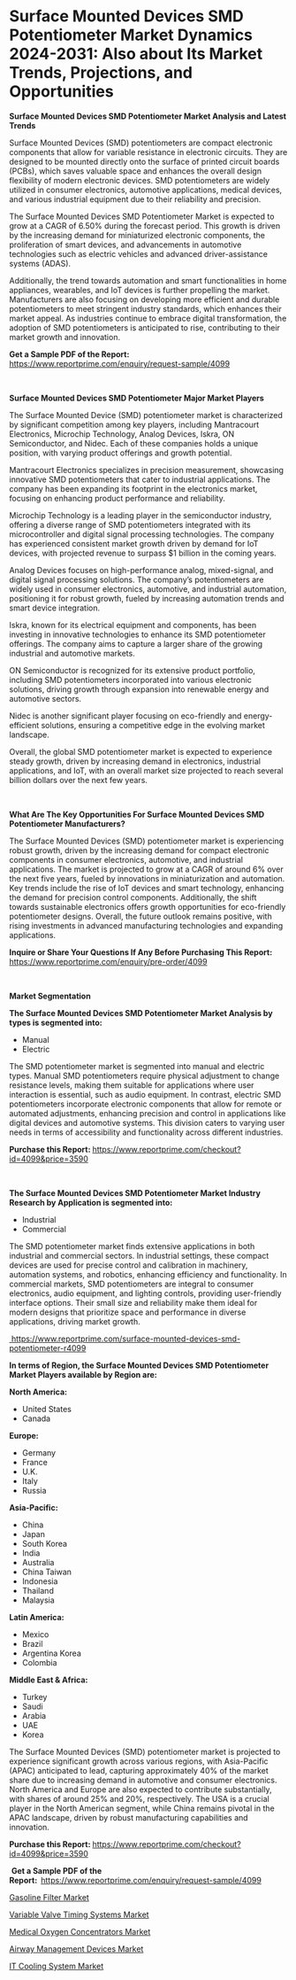 <p><h1>Surface Mounted Devices SMD Potentiometer Market Dynamics 2024-2031: Also about Its Market Trends, Projections, and Opportunities</h1></p><p><strong>Surface Mounted Devices SMD Potentiometer Market Analysis and Latest Trends</strong></p>
<p><p>Surface Mounted Devices (SMD) potentiometers are compact electronic components that allow for variable resistance in electronic circuits. They are designed to be mounted directly onto the surface of printed circuit boards (PCBs), which saves valuable space and enhances the overall design flexibility of modern electronic devices. SMD potentiometers are widely utilized in consumer electronics, automotive applications, medical devices, and various industrial equipment due to their reliability and precision.</p><p>The Surface Mounted Devices SMD Potentiometer Market is expected to grow at a CAGR of 6.50% during the forecast period. This growth is driven by the increasing demand for miniaturized electronic components, the proliferation of smart devices, and advancements in automotive technologies such as electric vehicles and advanced driver-assistance systems (ADAS). </p><p>Additionally, the trend towards automation and smart functionalities in home appliances, wearables, and IoT devices is further propelling the market. Manufacturers are also focusing on developing more efficient and durable potentiometers to meet stringent industry standards, which enhances their market appeal. As industries continue to embrace digital transformation, the adoption of SMD potentiometers is anticipated to rise, contributing to their market growth and innovation.</p></p>
<p><strong>Get a Sample PDF of the Report:&nbsp;</strong> <a href="https://www.reportprime.com/enquiry/request-sample/4099">https://www.reportprime.com/enquiry/request-sample/4099</a></p>
<p>&nbsp;</p>
<p><strong>Surface Mounted Devices SMD Potentiometer Major Market Players</strong></p>
<p><p>The Surface Mounted Device (SMD) potentiometer market is characterized by significant competition among key players, including Mantracourt Electronics, Microchip Technology, Analog Devices, Iskra, ON Semiconductor, and Nidec. Each of these companies holds a unique position, with varying product offerings and growth potential.</p><p>Mantracourt Electronics specializes in precision measurement, showcasing innovative SMD potentiometers that cater to industrial applications. The company has been expanding its footprint in the electronics market, focusing on enhancing product performance and reliability.</p><p>Microchip Technology is a leading player in the semiconductor industry, offering a diverse range of SMD potentiometers integrated with its microcontroller and digital signal processing technologies. The company has experienced consistent market growth driven by demand for IoT devices, with projected revenue to surpass $1 billion in the coming years.</p><p>Analog Devices focuses on high-performance analog, mixed-signal, and digital signal processing solutions. The company’s potentiometers are widely used in consumer electronics, automotive, and industrial automation, positioning it for robust growth, fueled by increasing automation trends and smart device integration.</p><p>Iskra, known for its electrical equipment and components, has been investing in innovative technologies to enhance its SMD potentiometer offerings. The company aims to capture a larger share of the growing industrial and automotive markets.</p><p>ON Semiconductor is recognized for its extensive product portfolio, including SMD potentiometers incorporated into various electronic solutions, driving growth through expansion into renewable energy and automotive sectors. </p><p>Nidec is another significant player focusing on eco-friendly and energy-efficient solutions, ensuring a competitive edge in the evolving market landscape.</p><p>Overall, the global SMD potentiometer market is expected to experience steady growth, driven by increasing demand in electronics, industrial applications, and IoT, with an overall market size projected to reach several billion dollars over the next few years.</p></p>
<p>&nbsp;</p>
<p><strong>What Are The Key Opportunities For Surface Mounted Devices SMD Potentiometer Manufacturers?</strong></p>
<p><p>The Surface Mounted Devices (SMD) potentiometer market is experiencing robust growth, driven by the increasing demand for compact electronic components in consumer electronics, automotive, and industrial applications. The market is projected to grow at a CAGR of around 6% over the next five years, fueled by innovations in miniaturization and automation. Key trends include the rise of IoT devices and smart technology, enhancing the demand for precision control components. Additionally, the shift towards sustainable electronics offers growth opportunities for eco-friendly potentiometer designs. Overall, the future outlook remains positive, with rising investments in advanced manufacturing technologies and expanding applications.</p></p>
<p><strong>Inquire or Share Your Questions If Any Before Purchasing This Report:</strong> <a href="https://www.reportprime.com/enquiry/pre-order/4099">https://www.reportprime.com/enquiry/pre-order/4099</a></p>
<p>&nbsp;</p>
<p><strong>Market Segmentation</strong></p>
<p><strong>The Surface Mounted Devices SMD Potentiometer Market Analysis by types is segmented into:</strong></p>
<p><ul><li>Manual</li><li>Electric</li></ul></p>
<p><p>The SMD potentiometer market is segmented into manual and electric types. Manual SMD potentiometers require physical adjustment to change resistance levels, making them suitable for applications where user interaction is essential, such as audio equipment. In contrast, electric SMD potentiometers incorporate electronic components that allow for remote or automated adjustments, enhancing precision and control in applications like digital devices and automotive systems. This division caters to varying user needs in terms of accessibility and functionality across different industries.</p></p>
<p><strong>Purchase this Report:&nbsp;</strong><a href="https://www.reportprime.com/checkout?id=4099&price=3590">https://www.reportprime.com/checkout?id=4099&price=3590</a></p>
<p>&nbsp;</p>
<p><strong>The Surface Mounted Devices SMD Potentiometer Market Industry Research by Application is segmented into:</strong></p>
<p><ul><li>Industrial</li><li>Commercial</li></ul></p>
<p><p>The SMD potentiometer market finds extensive applications in both industrial and commercial sectors. In industrial settings, these compact devices are used for precise control and calibration in machinery, automation systems, and robotics, enhancing efficiency and functionality. In commercial markets, SMD potentiometers are integral to consumer electronics, audio equipment, and lighting controls, providing user-friendly interface options. Their small size and reliability make them ideal for modern designs that prioritize space and performance in diverse applications, driving market growth.</p></p>
<p><a href="https://www.reportprime.com/surface-mounted-devices-smd-potentiometer-r4099">&nbsp;https://www.reportprime.com/surface-mounted-devices-smd-potentiometer-r4099</a></p>
<p><strong>In terms of Region, the Surface Mounted Devices SMD Potentiometer Market Players available by Region are:</strong></p>
<p>
    <p> <strong> North America: </strong>
        <ul>
            <li>United States</li>
            <li>Canada</li>
        </ul>
        </p> 
    <p> <strong> Europe: </strong>
        <ul>
            <li>Germany</li>
            <li>France</li>
            <li>U.K.</li>
            <li>Italy</li>
            <li>Russia</li>
        </ul>
        </p> 
    <p> <strong> Asia-Pacific: </strong>
        <ul>
            <li>China</li>
            <li>Japan</li>
            <li>South Korea</li>
            <li>India</li>
            <li>Australia</li>
            <li>China Taiwan</li>
            <li>Indonesia</li>
            <li>Thailand</li>
            <li>Malaysia</li>
        </ul>
        </p> 
    <p> <strong> Latin America: </strong>
        <ul>
            <li>Mexico</li>
            <li>Brazil</li>
            <li>Argentina Korea</li>
            <li>Colombia</li>
        </ul>
        </p> 
    <p> <strong> Middle East & Africa: </strong>
        <ul>
            <li>Turkey</li>
            <li>Saudi</li>
            <li>Arabia</li>
            <li>UAE</li>
            <li>Korea</li>
        </ul>
    </p>
    </p>
<p><p>The Surface Mounted Devices (SMD) potentiometer market is projected to experience significant growth across various regions, with Asia-Pacific (APAC) anticipated to lead, capturing approximately 40% of the market share due to increasing demand in automotive and consumer electronics. North America and Europe are also expected to contribute substantially, with shares of around 25% and 20%, respectively. The USA is a crucial player in the North American segment, while China remains pivotal in the APAC landscape, driven by robust manufacturing capabilities and innovation.</p></p>
<p><strong>Purchase this Report: </strong><a href="https://www.reportprime.com/checkout?id=4099&price=3590">https://www.reportprime.com/checkout?id=4099&price=3590</a></p>
<p>&nbsp;<strong>Get a Sample PDF of the Report:&nbsp;&nbsp;</strong><a href="https://www.reportprime.com/enquiry/request-sample/4099">https://www.reportprime.com/enquiry/request-sample/4099</a></p>
<p><strong></strong></p>
<p><p><a href="https://issuu.com/reportprime-2/docs/gasoline-filter-market-size-2030.pp_bf192dd656e418">Gasoline Filter Market</a></p><p><a href="https://issuu.com/reportprime-2/docs/variable-valve-timing-systems-marke_314c9c1e4e5f42">Variable Valve Timing Systems Market</a></p><p><a href="https://www.linkedin.com/pulse/global-medical-oxygen-concentrators-market-exploring-share-peike?trackingId=75HNjD5ASdyXV6cUI69kPA%3D%3D">Medical Oxygen Concentrators Market</a></p><p><a href="https://www.linkedin.com/pulse/airway-management-devices-market-industry-landscape-growth-wcr8e?trackingId=XsgtI4D8Tp%2Bn%2BM%2BlqmUMZA%3D%3D">Airway Management Devices Market</a></p><p><a href="https://www.linkedin.com/pulse/cooling-system-market-forecasts-trends-impact-analysis-2024-ndjbc?trackingId=CB%2FG19dKQaSg83w61XoMRA%3D%3D">IT Cooling System Market</a></p></p>